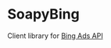 # SoapyBing

Client library for [Bing Ads API](https://msdn.microsoft.com/en-us/library/bing-ads-overview)
